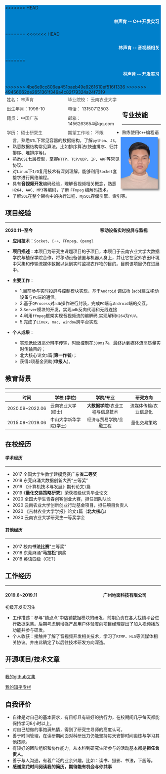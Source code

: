 <div style="background-color: #0080cb;width: 100%;">
<<<<<<< HEAD
	<h4 style="color: white;text-align: right;padding: 5px;">林声肯 -- C++开发实习</h4>
=======
<<<<<<< HEAD
	<h4 style="color: white;text-align: right;padding: 5px;">林声肯 -- 音视频相关</h4>
=======
	<h4 style="color: white;text-align: right;padding: 5px;">林声肯 -- 开发实习</h4>
>>>>>>> 4be6e9cc806ea451baeb49e9261610ef516f1336
>>>>>>> 49456062de2651361f349a4c82f79324a24f7319
</div>
<div style="float: left;display: flex;flex-wrap: wrap;width: 75%;justify-content: space-between;">
    <div style="width: 45%;font-weight: 500;color: #4c4c4c;font-size: 14px;margin: 5px;">姓名： 林声肯</div>
    <div style="width: 45%;font-weight: 500;color: #4c4c4c;font-size: 14px;margin: 5px;">毕业院校： 云南农业大学</div>
    <div style="width: 45%;font-weight: 500;color: #4c4c4c;font-size: 14px;margin: 5px;">出生年月：1996-10</div>
    <div style="width: 45%;font-weight: 500;color: #4c4c4c;font-size: 14px;margin: 5px;">电话： 13150712503</div>
    <div style="width: 45%;font-weight: 500;color: #4c4c4c;font-size: 14px;margin: 5px;">籍贯： 中国广东</div>
    <div style="width: 45%;font-weight: 500;color: #4c4c4c;font-size: 14px;margin: 5px;">邮箱： 1456263654@qq.com</div>
    <div style="width: 45%;font-weight: 500;color: #4c4c4c;font-size: 14px;margin: 5px;">学历： 硕士研究生</div>
    <div style="width: 45%;font-weight: 500;color: #4c4c4c;font-size: 14px;margin: 5px;">期望工作地： 不限</div>
</div>
<div>
    <div style="float: right;margin-right: 10px;">
        <img src="my.jpg" width="120px" height="167px" style="box-shadow: 5px 5px 5px rgba(0,0,0,.5);">
    </div>
</div>
　　　　　　　　　　　　

## 专业技能

------

- 熟练使用`C++`编程语言，熟悉`STL`下常见容器的数据结构，了解`python`、`JS`。
- 熟悉数据结构常见算法，比如排序算法(快速排序、归并排序、堆排序等)。
- 熟悉`OSI`七层模型，掌握`HTTP`、`TCP/UDP`、`IP`、`ARP`等常见协议。
- 对`Linux`下`I/O`复用技术有深刻理解，能够利用`Socket`套接字进行网络编程。
- 具有**音视频开发**编码经验，理解音视频相关概念，熟悉`H264`、`AAC`、`MP3`等编码，了解 `FFmpeg` 编解码技术。
- 了解`SQL`在整个架构中的执行过程、`MySQL`存储引擎、索引等。

## 项目经验

-----
**2020.11~至今** 　　　　　　　　　　　　　　　  **移动设备实时投屏与监视**

- **应用技术**：`Socket`、`C++`、`FFmpeg`、`Opengl`

- **项目描述**：本项目为研究生课题项目的子项目，本项目于云南农业大学大数据学院与植保学院合作，将移动设备装置与机器人身上，并让它在室外农田环境中采集和传输流媒体数据以达到实时监视农作物的目的。目前该项目仍在进展中。
- **主要工作**：
  * 1.目前参与实时投屏与控制模块实现，基于`Android` 调试桥 (`adb`)建立移动设备与`PC`端的通信。
  * 2.基于`QProcess`对`adb`操作进行封装，完成`PC`端与`Android`端的交互。
  * 3.`Server`模块的开发，实现`adb`反向代理和无线连接
  * 4.利用`ffmpeg`框架实现音视频流的编解码,实现解码`H264`为`YUV`。
  * 5.完成了`Linux`、`mac`、`window`跨平台实现
  
- **个人成果**：
  - 实现低延迟高分辨率传输，时延控制在`300ms`内，最终达到媒体流高质量实时传输目的；
  - 北大核心论文`1`篇(**第一作者**)；
  - 获得`2`项基金资助(**申报人**)。

## 教育背景

----

| 时间            | 学校 (学位)                   |           学院/专业           |       研究方向        |
| --------------- | ---------------------- | :---------------------------: | :-------------------: |
| 2020.09~2022.06 | 云南农业大学(硕士)     | **大数据学院**/农业工程与信息技术 | 流媒体传输/农业信息化 |
| 2015.09~2019.06 | 中山大学新华学院(学士) |    经济与贸易学院/金融工程    |     量化交易策略      |

## 在校经历

#### 学术经历
-----
- 2017 全国大学生数学建模竞赛广东**省二等奖**
- 2018 东莞麻涌大数据创新大赛“三等奖”
- 2019 《计算机技术与发展》期刊论文`1`篇
- 2019 《**量化交易策略研究**》荣获校级优秀毕业论文
- 2020 全国大学生青春创客创业大赛，担任团队队长
- 2020 云南农业大学创新创业行动基金项目，担任项目负责人
- 2020 《吉林农业大学学报》论文`1`篇（**北大核心**）
- 2020 云南农业大学研究生一等奖学金

#### 其他经历
-----
- 2017 校内**书法比赛**"三等奖"
- 2018 东莞麻涌“**马拉松**”铜奖
- 2018 英语四级（CET）



## 工作经历

----

#### 2019.6~2019.11　　　　　　　　　　　　　　　  广州地面科技有限公司
初级开发实习生

- 工作描述：参与“铺点点”中店铺数据模块的研发，前期负责在各大找铺平台进行数据采集。后期考虑到增强产品用户体验度向项目经理提出了加入视频播放功能并参与研发。
- 个人收获：接触并了解了音视频开发相关技术，学习了`RTMP`、`HLS`等流媒体相关协议。并由此确定了以后往技术研发方向深造。









## 开源项目/技术文章
----

[我的github文集](https://linkge-web.gitee.io/kendall-cpp/#/)

[我的知乎专栏](https://www.zhihu.com/people/kge-85-76/columns)

## 自我评价

- 自律是对自己的基本要求，有目标且有较好的执行力，在校期间几乎每天都能保持学习8小时以上。
- 对自己想做的事饱满热情，得到了研究生导师的高度认可。
- 善于时间管理，在读研期间面对科研压力仍能坚持每天安排时间锻炼与学习其他技能。
- 有较好的团队组织和协作能力，从本科到研究生所参与的活动基本都是**担任负责人**。
- 善于与人沟通，有着广泛的业余兴趣，比如：读书、摄影、书法，下厨等。
- **感谢您花时间阅读我的简历，期待能有机会与你共事**

